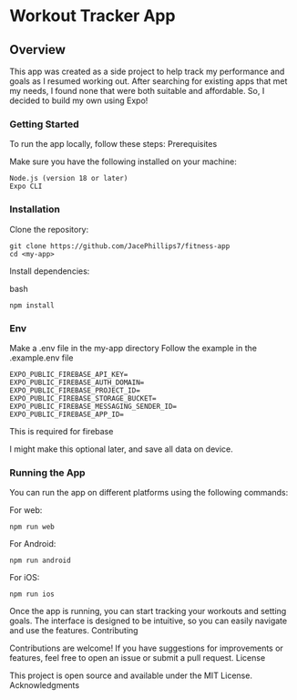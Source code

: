 <h1>Workout Tracker App</h1>
<h2>Overview</h2>

This app was created as a side project to help track my performance and goals as I resumed working out. After searching for existing apps that met my needs, I found none that were both suitable and affordable. So, I decided to build my own using Expo!

<h3>Getting Started</h3>

To run the app locally, follow these steps:
Prerequisites

Make sure you have the following installed on your machine:

    Node.js (version 18 or later)
    Expo CLI

<h3>Installation</h3>

Clone the repository:

    git clone https://github.com/JacePhillips7/fitness-app
    cd <my-app>

Install dependencies:

bash

    npm install

<h3>Env</h3>

Make a .env file in the my-app directory
Follow the example in the .example.env file

    EXPO_PUBLIC_FIREBASE_API_KEY=
    EXPO_PUBLIC_FIREBASE_AUTH_DOMAIN=
    EXPO_PUBLIC_FIREBASE_PROJECT_ID=
    EXPO_PUBLIC_FIREBASE_STORAGE_BUCKET=
    EXPO_PUBLIC_FIREBASE_MESSAGING_SENDER_ID=
    EXPO_PUBLIC_FIREBASE_APP_ID=
This is required for firebase

I might make this optional later, and save all data on device.

<h3>Running the App</h3>

You can run the app on different platforms using the following commands:

For web:

    npm run web

For Android:

    npm run android

For iOS:

    npm run ios

Once the app is running, you can start tracking your workouts and setting goals. The interface is designed to be intuitive, so you can easily navigate and use the features.
Contributing

Contributions are welcome! If you have suggestions for improvements or features, feel free to open an issue or submit a pull request.
License

This project is open source and available under the MIT License.
Acknowledgments
